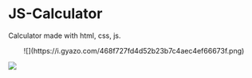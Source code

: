 # JS-Calculator
Calculator made with html, css, js.

<p align="center">
![](https://i.gyazo.com/468f727fd4d52b23b7c4aec4ef66673f.png)

![](https://media.giphy.com/media/Y1BNQFLQsVyy8er4Ig/giphy.gif)
</p>
